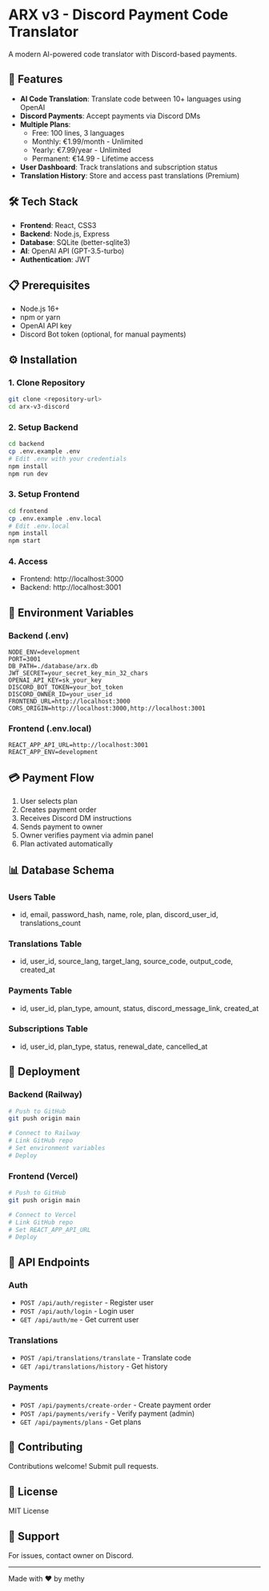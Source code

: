 # ARX v3 - Discord Payment Code Translator

A modern AI-powered code translator with Discord-based payments.

## 🚀 Features

- **AI Code Translation**: Translate code between 10+ languages using OpenAI
- **Discord Payments**: Accept payments via Discord DMs
- **Multiple Plans**:
  - Free: 100 lines, 3 languages
  - Monthly: €1.99/month - Unlimited
  - Yearly: €7.99/year - Unlimited
  - Permanent: €14.99 - Lifetime access
- **User Dashboard**: Track translations and subscription status
- **Translation History**: Store and access past translations (Premium)

## 🛠️ Tech Stack

- **Frontend**: React, CSS3
- **Backend**: Node.js, Express
- **Database**: SQLite (better-sqlite3)
- **AI**: OpenAI API (GPT-3.5-turbo)
- **Authentication**: JWT

## 📋 Prerequisites

- Node.js 16+
- npm or yarn
- OpenAI API key
- Discord Bot token (optional, for manual payments)

## ⚙️ Installation

### 1. Clone Repository
```bash
git clone <repository-url>
cd arx-v3-discord
```

### 2. Setup Backend
```bash
cd backend
cp .env.example .env
# Edit .env with your credentials
npm install
npm run dev
```

### 3. Setup Frontend
```bash
cd frontend
cp .env.example .env.local
# Edit .env.local
npm install
npm start
```

### 4. Access

- Frontend: http://localhost:3000
- Backend: http://localhost:3001

## 🔑 Environment Variables

### Backend (.env)
```env
NODE_ENV=development
PORT=3001
DB_PATH=./database/arx.db
JWT_SECRET=your_secret_key_min_32_chars
OPENAI_API_KEY=sk_your_key
DISCORD_BOT_TOKEN=your_bot_token
DISCORD_OWNER_ID=your_user_id
FRONTEND_URL=http://localhost:3000
CORS_ORIGIN=http://localhost:3000,http://localhost:3001
```

### Frontend (.env.local)
```env
REACT_APP_API_URL=http://localhost:3001
REACT_APP_ENV=development
```

## 💳 Payment Flow

1. User selects plan
2. Creates payment order
3. Receives Discord DM instructions
4. Sends payment to owner
5. Owner verifies payment via admin panel
6. Plan activated automatically

## 📊 Database Schema

### Users Table
- id, email, password_hash, name, role, plan, discord_user_id, translations_count

### Translations Table
- id, user_id, source_lang, target_lang, source_code, output_code, created_at

### Payments Table
- id, user_id, plan_type, amount, status, discord_message_link, created_at

### Subscriptions Table
- id, user_id, plan_type, status, renewal_date, cancelled_at

## 🚀 Deployment

### Backend (Railway)
```bash
# Push to GitHub
git push origin main

# Connect to Railway
# Link GitHub repo
# Set environment variables
# Deploy
```

### Frontend (Vercel)
```bash
# Push to GitHub
git push origin main

# Connect to Vercel
# Link GitHub repo
# Set REACT_APP_API_URL
# Deploy
```

## 📝 API Endpoints

### Auth

- `POST /api/auth/register` - Register user
- `POST /api/auth/login` - Login user
- `GET /api/auth/me` - Get current user

### Translations

- `POST /api/translations/translate` - Translate code
- `GET /api/translations/history` - Get history

### Payments

- `POST /api/payments/create-order` - Create payment order
- `POST /api/payments/verify` - Verify payment (admin)
- `GET /api/payments/plans` - Get plans

## 🤝 Contributing

Contributions welcome! Submit pull requests.

## 📄 License

MIT License

## 💬 Support

For issues, contact owner on Discord.

---

Made with ❤️ by methy